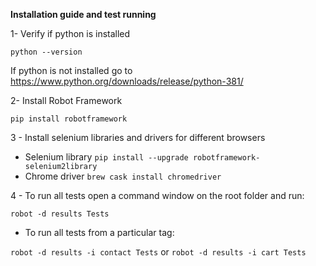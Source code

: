 **Installation guide and test running**

1- Verify if python is installed

```python --version```

If python is not installed go to https://www.python.org/downloads/release/python-381/

2- Install Robot Framework

```pip install robotframework```

3 - Install selenium libraries and drivers for different browsers

- Selenium library ```pip install --upgrade robotframework-selenium2library```
- Chrome driver ```brew cask install chromedriver```

4 - To run all tests open a command window on the root folder and run:

```robot -d results Tests```

* To run all tests from a particular tag:

```robot -d results -i contact Tests```
or
```robot -d results -i cart Tests```